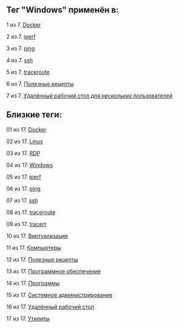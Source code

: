 ## Тег "Windows" применён в:

1 из 7. [Docker](../Компьютеры%20и%20софт/Программы/Docker.md)

2 из 7. [iperf](../Компьютеры%20и%20софт/Утилиты/Iperf.md)

3 из 7. [ping](../Компьютеры%20и%20софт/Утилиты/Ping.md)

4 из 7. [ssh](../Компьютеры%20и%20софт/Утилиты/SSH.md)

5 из 7. [traceroute](../Компьютеры%20и%20софт/Утилиты/Traceroute.md)

6 из 7. [Полезные рецепты](../Компьютеры%20и%20софт/Windows/Полезные%20рецепты%20Windows.md)

7 из 7. [Удалённый рабочий стол для нескольких пользователей](../Компьютеры%20и%20софт/Windows/Удалённый%20рабочий%20стол%20для%20нескольких%20пользователей.md)

## Близкие теги:

01 из 17. [Docker](./Docker.md)

02 из 17. [Linux](./Linux.md)

03 из 17. [RDP](./RDP.md)

04 из 17. [Windows](./Windows.md)

05 из 17. [iperf](./iperf.md)

06 из 17. [ping](./ping.md)

07 из 17. [ssh](./ssh.md)

08 из 17. [traceroute](./traceroute.md)

09 из 17. [tracert](./tracert.md)

10 из 17. [Виртуализация](./Виртуализация.md)

11 из 17. [Компьютеры](./Компьютеры.md)

12 из 17. [Полезные рецепты](./Полезные%20рецепты.md)

13 из 17. [Программное обеспечение](./Программное%20обеспечение.md)

14 из 17. [Программы](./Программы.md)

15 из 17. [Системное администрирование](./Системное%20администрирование.md)

16 из 17. [Удалённый рабочий стол](./Удалённый%20рабочий%20стол.md)

17 из 17. [Утилиты](./Утилиты.md)

